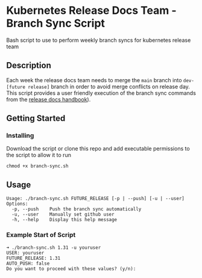 # Kubernetes Release Docs Team - Branch Sync Script

Bash script to use to perform weekly branch syncs for kubernetes release team

## Description

Each week the release docs team needs to merge the `main` branch into `dev-[future release]` branch in order to avoid merge conflicts on release day. This script provides a user friendly execution of the branch sync commands from the [release docs handbook](https://github.com/kubernetes/sig-release/blob/b51237ddb556bb6d24e43d7424e55cb9e66694d5/release-team/role-handbooks/docs/Release-Timeline.md#maintain-the-current-and-upcoming-dev-branch)).

## Getting Started

### Installing

Download the script or clone this repo and add executable permissions to the script to allow it to run
```
chmod +x branch-sync.sh
```

## Usage
```
Usage: ./branch-sync.sh FUTURE_RELEASE [-p | --push] [-u | --user]
Options:
  -p, --push    Push the branch sync automatically
  -u, --user    Manually set github user
  -h, --help    Display this help message
```

### Example Start of Script

```
➜ ./branch-sync.sh 1.31 -u youruser   
USER: youruser
FUTURE_RELEASE: 1.31
AUTO_PUSH: false
Do you want to proceed with these values? (y/n):
```